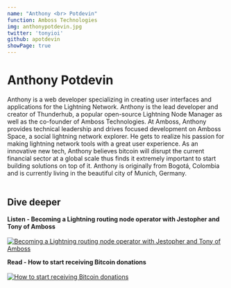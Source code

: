 ```yaml
---
name: "Anthony <br> Potdevin"
function: Amboss Technologies
img: anthonypotdevin.jpg
twitter: 'tonyioi'
github: apotdevin
showPage: true
---
```


# Anthony Potdevin
 
Anthony is a web developer specializing in creating user interfaces and applications for the Lightning Network. Anthony is the lead developer and creator of Thunderhub, a popular open-source Lightning Node Manager as well as the co-founder of Amboss Technologies. At Amboss, Anthony provides technical leadership and drives focused development on Amboss Space, a social lightning network explorer. He gets to realize his passion for making lightning network tools with a great user experience. As an innovative new tech, Anthony believes bitcoin will disrupt the current financial sector at a global scale thus finds it extremely important to start building solutions on top of it. Anthony is originally from Bogotá, Colombia and is currently living in the beautiful city of Munich, Germany.
<br><br>

## Dive deeper


<div class="grid grid-cols-1 md:grid-cols-2 gap-5">
<div class="p-3 my-2">

**Listen - Becoming a Lightning routing node operator with Jestopher and Tony of Amboss** <br><br>
[ ![Becoming a Lightning routing node operator with Jestopher and Tony of Amboss](/content/jesse_livera.png)](https://stephanlivera.com/episode/307/)
</div>

<div class="p-3 my-2">

**Read - How to start receiving Bitcoin donations** <br><br>
[ ![How to start receiving Bitcoin donations](/content/tony_donations.png)](https://medium.com/@apotdevin/how-to-start-receiving-bitcoin-donations-a41025ffee28/)
</div>

</div>

<br>

